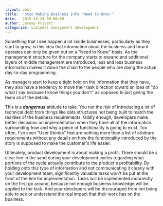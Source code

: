```yaml
---
layout: post
title:  "Stop Making Business Info 'Need to Know'"
date:   2015-10-24 09:00:00
author: Jeremy Privett
categories: business management development
---
```

Something that I see happen a lot inside businesses, particularly as they start to grow, is this idea that information about the business and how it operates can only be given out on a "Need to Know" basis. As the management structure for the company starts to expand and additional layers of middle management are introduced, less and less business information makes it down the chain to the people who are doing the actual day-to-day programming.

As managers start to keep a tight hold on the information that they have, they also have a tendency to move their task direction toward an idea of "do what I say because I know things you don't" as opposed to just giving the team all of the details.

This is a ***dangerous*** attitude to take. You run the risk of introducing a lot of technical debt from things like data structures not being built to match the realities of the business requirements. Oddly enough, developers make better decisions on implementation when they have all of the information surrounding how and why a piece of functionality is going to exist. Too often, I've seen "User Stories" that are nothing more than a list of arbitrary requirements without any details on how the functionality introduced by the story is supposed to make the customer's life easier.

Ultimately, product development is about making a profit. There should be a clear line in the sand during your development cycles regarding what portions of the cycle actually contribute to the product's profitability. By holding onto this type of information and not communicating it clearly with your development team, significantly valuable tasks won't be put at the front of the line for implementation. Tasks will be implemented incorrectly on the first go around, because not enough business knowledge will be applied to the task. And your developers will be discouraged from not being able to see or understand the real impact that their work has on the business.
